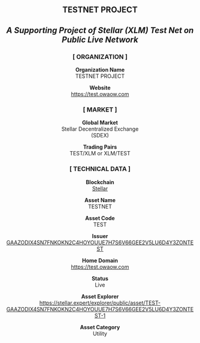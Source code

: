 <div align="center">
<h2><strong>TESTNET PROJECT</strong><h2> 

<i>A Supporting Project of Stellar (XLM) Test Net on Public Live Network</i><br>

<h3><strong>[ ORGANIZATION ]</strong></h3> 

<strong>Organization Name</strong> 
<br>TESTNET PROJECT<br> 

<strong>Website</strong>
<br><a href="https://test.owaow.com" target="_blank">https://test.owaow.com</a><br> 

<h3><strong>[ MARKET ]</strong></h3>

<strong>Global Market</strong>
<br>Stellar Decentralized Exchange<br>(SDEX)<br>

<strong>Trading Pairs</strong>
<br>TEST/XLM or XLM/TEST<br> 

<h3><strong>[ TECHNICAL DATA ]</strong></h3> 

<strong>Blockchain</strong>
<br><a href="https://stellar.org" target="_blank">Stellar</a><br> 

<strong>Asset Name</strong>
<br>TESTNET<br>

<strong>Asset Code</strong>
<br>TEST<br>

<strong>Issuer</strong>
<br><a href="https://stellar.expert/explorer/public/account/GAAZODIX4SN7FNKOKN2C4HOYOUUE7H7S6V66GEE2V5LU6D4Y3ZONTEST" target="_blank">GAAZODIX4SN7FNKOKN2C4HOYOUUE7H7S6V66GEE2V5LU6D4Y3ZONTEST</a><br> 

<strong>Home Domain</strong>
<br><a href="https://test.owaow.com" target="_blank">https://test.owaow.com</a><br> 

<strong>Status</strong>
<br>Live<br> 

<strong>Asset Explorer</strong>
<br><a href="https://stellar.expert/explorer/public/asset/TEST-GAAZODIX4SN7FNKOKN2C4HOYOUUE7H7S6V66GEE2V5LU6D4Y3ZONTEST-1" target="_blank">https://stellar.expert/explorer/public/asset/TEST-GAAZODIX4SN7FNKOKN2C4HOYOUUE7H7S6V66GEE2V5LU6D4Y3ZONTEST-1</a><br> 

<strong>Asset Category</strong>
<br>Utility<br> 
</div>
